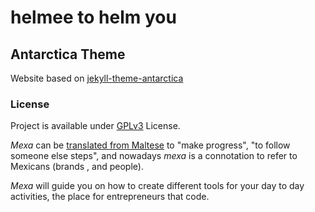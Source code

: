# helmee to helm you

## Antarctica Theme

Website based on [jekyll-theme-antarctica](https://sdtelectronics.github.io/jekyll-theme-antarctica/)

### License
Project is available under [GPLv3](LICENSE) License.

_Mexa_ can be [translated from Maltese](https://en.wiktionary.org/wiki/mexa#Verb_2) to "make progress", "to follow someone else steps", and nowadays _mexa_ is a connotation to refer to Mexicans (brands , and people).

_Mexa_ will guide you on how to create different tools for your day to day activities, the place for entrepreneurs that code.
